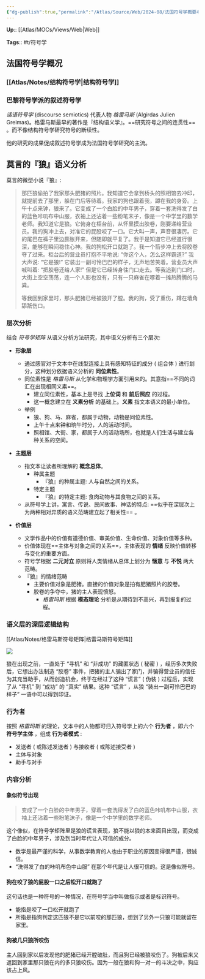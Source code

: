 ```yaml
---
{"dg-publish":true,"permalink":"/Atlas/Source/Web/2024-08/法国符号学概要与实例分析/"}
---
```



**Up**:: [[Atlas/MOCs/Views/Web\|Web]]

**Tags**:: #t/符号学 

## 法国符号学概况

### [[Atlas/Notes/结构符号学\|结构符号学]]

### 巴黎符号学派的叙述符号学

*话语符号学* (discourse semiotics) 代表人物 *格雷马斯* (Algirdas Julien Greimas)。格雷马斯最早的著作是『结构语义学』。==研究符号之间的连贯性== 。而不像结构符号学研究符号的断续性。

他的研究的成果促成叙述符号学成为法国符号学研究的主流。

## 莫言的『狼』语义分析

莫言的微型小说『狼』:

> 那匹狼偷拍了我家那头肥猪的照片。我知道它会拿到桥头的照相馆去冲印，就提前去了那里，躲在门后等待着。我家的狗也跟着我，蹲在我的身旁。上午十点来钟，狼来了。它变成了一个白脸的中年男子，穿着一套洗得发了白的蓝色咔叽布中山服，衣袖上还沾着一些粉笔末子，像是一个中学里的数学老师。我知道它是狼。它俯身在柜台前，从怀里摸出胶卷，刚要递给营业员。我的狗冲上去，对准它的屁股咬了一口。它大叫一声，声音很凄厉。它的尾巴在裤子里边膨胀开来，但随即就平复了。我于是知道它已经道行很深，能够在瞬间稳住心神。我的狗松开口就跑了。我一个箭步冲上去将胶卷夺了过来。柜台后的营业员打抱不平地说: “你这个人，怎么这样霸道?” 我大声说: “它是狼!” 它装出一副可怜巴巴的样子，无声地苦笑着。营业员大声喊叫着: “把胶卷还给人家!” 但是它已经转身往门口走去。等我追到门口时，大街上空空荡荡，连一个人影也没有，只有一只麻雀在啄着一摊热腾腾的马粪。  
> 
> 等我回到家里时，那头肥猪已经被狼开了膛。我的狗，受了重伤，蹲在墙角舔舐伤口。

### 层次分析

结合 *符号学矩阵* 从语义分析方法研究，其中语义分析有三个层次:

- **形象层**
	- 通过感官对于文本中在线型连接上具有感知特征的成分 ( 组合体 ) 进行划分，这种划分依据语义分析的 **同位素性**。
	- 同位素性是 *格雷马斯* 从化学和物理学方面引用来的。其意指==不同的词汇在出现相同义素==。
		- 建立同位素性，基本上是寻找 **上位词** 和 **前后照应** 的过程。
		- 这一概念建立在 **义素分析** 的基础上。**义素** 指文本语义的最小单位。
	- 举例
		- 狼、狗、马、麻雀，都属于动物，动物是同位素性。
		- 上午十点来钟和晌午时分，人的活动时间。
		- 照相馆、大街、家，都属于人的活动场所，也就是人们生活与建立各种关系的空间。

- **主题层**
	- 指文本让读者所理解的 **概念总体**。
		 - 种属主题
			 - 『狼』的种属主题: 人与自然之间的关系。
		 - 特定主题
			 - 『狼』的特定主题: 食肉动物与其食物之间的关系。
	- 从符号学上讲，寓言、传说、民间故事、神话的特点: ==似乎在深层次上为两种相对异质的语义范畴建立起了相关性== 。

- **价值层**
	- 文学作品中的价值有道德价值、审美价值、生命价值、对象价值等多种。
	- 价值体现在==主体与对象之间的关系==，主体表现的 **情绪** 反映价值转移与变化的重要方面。
	- 符号学根据 **二元对立** 原则将人类情绪从总体上划分为 **惬意** 与 **不悦** 两大范畴。
	- 『狼』的情绪范畴
		- 主要价值对象是肥猪。直接的价值对象是拍有肥猪照片的胶卷。
		- 胶卷的争夺中，猪的主人表现愤怒。
			- *格雷玛斯* 根据 **模态理论** 分析是从期待到不高兴，再到报复的过程。

### 语义层的深层逻辑结构

[[Atlas/Notes/格雷马斯符号矩阵\|格雷马斯符号矩阵]]

![](https://img.ractive.site/ominivore/i/2024-07/f191df73f45c5259a8d109d2f4654d6e.jpg)

狼在出现之前，一直处于 “寻机” 和 “非成功” 的藏匿状态 ( 秘密 ) ，经历多次失败后，它想出办法制造 “胶卷” 事件，把猪的主人骗出了家门，并骗得营业员的信任为其充当助手，从而创造机会，终于在经过了这种 “谎言” ( 伪装 ) 过程后，实现了从 “寻机” 到 “成功” 的 “真实” 结果。这种 “谎言” ，从狼 “装出一副可怜巴巴的样子” 一语中可以得到印证。

### 行为者

按照 *格雷玛斯* 的理论，文本中的人物都可归入符号学上的六个 **行为者** ，即六个 **符号学主体** ，组成 **行为者模式** :

- 发送者 ( 或陈述发送者 ) 与接收者 ( 或陈述接受者 )
- 主体与对象
- 助手与对手

### 内容分析

#### 象似符号出现

> 变成了一个白脸的中年男子，穿着一套洗得发了白的蓝色咔叽布中山服，衣袖上还沾着一些粉笔沫子，像是一个中学里的数学老师。

这个像似，在符号学矩阵里是狼的谎言表现，狼不能以狼的本来面目出现，而变成了白脸的中年男子，涉及到当时年代让人可信的成分。

- 数学是最严谨的科学，从事数学教育的人也由于职业的原因变得很严谨，很诚信。
- “洗得发了白的咔叽布色中山服” 在那个年代是让人很可信的。这是像似符号。

#### 狗在咬了狼的屁股一口之后松开口就跑了

这句话也是一种符号的一种情况，在符号学当中叫做指示或者是标识符号。

- 能指是咬了一口松开就跑了
- 所指是指狗判定这匹狼不是它以前咬的那匹狼，想到了另外一只狼可能就留在家里。

#### 狗被几只狼所咬伤

主人回到家以后发现他的肥猪已经开膛破肚，而且狗已经被狼咬伤了。狗被后来又返回到家里那只狼在内的多只狼咬伤。因为一般在狼和狗一对一的斗决之中，狗应该占上风。
